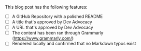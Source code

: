 This blog post has the following features:

- [ ] A GitHub Repository with a polished README
- [ ] A title that's approved by Dev Advocacy
- [ ] A URL that's approved by Dev Advocacy
- [ ] The content has been ran through Grammarly (https://www.grammarly.com/)
- [ ] Rendered locally and confirmed that no Markdown typos exist
